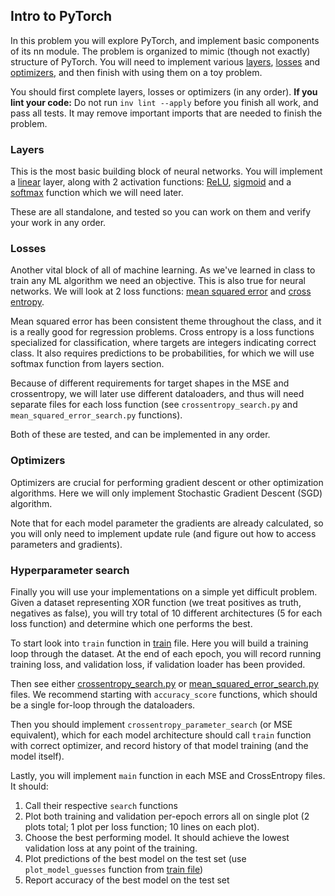 ## Intro to PyTorch
In this problem you will explore PyTorch, and implement basic components of its nn module.
The problem is organized to mimic (though not exactly) structure of PyTorch.
You will need to implement various [layers](./layers), [losses](./losses) and [optimizers](./optimizers), and then finish with using them on a toy problem.

You should first complete layers, losses or optimizers (in any order).
**If you lint your code:** Do not run `inv lint --apply` before you finish all work, and pass all tests. It may remove important imports that are needed to finish the problem.

### Layers
This is the most basic building block of neural networks. You will implement a [linear](./layers/linear.py) layer, along with 2 activation functions: [ReLU](./layers/relu.py), [sigmoid](./layers/sigmoid.py) and a [softmax](./layers/softmax.py) function which we will need later.

These are all standalone, and tested so you can work on them and verify your work in any order.

### Losses
Another vital block of all of machine learning. As we've learned in class to train any ML algorithm we need an objective. This is also true for neural networks.
We will look at 2 loss functions: [mean squared error](./losses/MSE.py) and [cross entropy](./losses/CrossEntropy.py).

Mean squared error has been consistent theme throughout the class, and it is a really good for regression problems.
Cross entropy is a loss functions specialized for classification, where targets are integers indicating correct class.
It also requires predictions to be probabilities, for which we will use softmax function from layers section.

Because of different requirements for target shapes in the MSE and crossentropy, we will later use different dataloaders, and thus will need separate files for each loss function (see `crossentropy_search.py` and `mean_squared_error_search.py` functions).

Both of these are tested, and can be implemented in any order.

### Optimizers
Optimizers are crucial for performing gradient descent or other optimization algorithms.
Here we will only implement Stochastic Gradient Descent (SGD) algorithm.

Note that for each model parameter the gradients are already calculated, so you will only need to implement update rule (and figure out how to access parameters and gradients).

### Hyperparameter search
Finally you will use your implementations on a simple yet difficult problem.
Given a dataset representing XOR function (we treat positives as truth, negatives as false), you will try total of 10 different architectures (5 for each loss function) and determine which one performs the best.

To start look into `train` function in [train](./train.py) file.
Here you will build a training loop through the dataset.
At the end of each epoch, you will record running training loss, and validation loss, if validation loader has been provided.

Then see either [crossentropy_search.py](./crossentropy_search.py) or [mean_squared_error_search.py](mean_squared_error_search.py) files.
We recommend starting with `accuracy_score` functions, which should be a single for-loop through the dataloaders.

Then you should implement `crossentropy_parameter_search` (or MSE equivalent), which for each model architecture should call `train` function with correct optimizer, and record history of that model training (and the model itself).

Lastly, you will implement `main` function in each MSE and CrossEntropy files.
It should:

1. Call their respective `search` functions
2. Plot both training and validation per-epoch errors all on single plot (2 plots total; 1 plot per loss function; 10 lines on each plot).
3. Choose the best performing model. It should achieve the lowest validation loss at any point of the training.
4. Plot predictions of the best model on the test set (use `plot_model_guesses` function from [train file](./train.py))
5. Report accuracy of the best model on the test set
